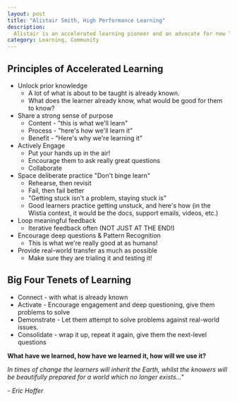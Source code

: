 ```yaml
---
layout: post
title: "Alistair Smith, High Performance Learning"
description:
  Alistair is an accelerated learning pioneer and an advocate for new learning methods. This talk is from the Doers Conference.
category: Learning, Community
---
```


## Principles of Accelerated Learning

* Unlock prior knowledge
  * A lot of what is about to be taught is already known.
  * What does the learner already know, what would be good for them to know?
* Share a strong sense of purpose
  * Content - "this is what we'll learn"
  * Process - "here's how we'll learn it"
  * Benefit - "Here's why we're learning it"
* Actively Engage
  * Put your hands up in the air!
  * Encourage them to ask really great questions
  * Collaborate
* Space deliberate practice "Don't binge learn"
  * Rehearse, then revisit
  * Fail, then fail better
  * "Getting stuck isn't a problem, staying stuck is"
  * Good learners practice getting unstuck, and here's how (in the Wistia
    context, it would be the docs, support emails, videos, etc.)
* Loop meaningful feedback
  * Iterative feedback often (NOT JUST AT THE END!)
* Encourage deep questions & Pattern Recognition
  * This is what we're really good at as humans!
* Provide real-world transfer as much as possible
  * Make sure they are trialing it and testing it!

## Big Four Tenets of Learning

* Connect - with what is already known
* Activate - Encourage engagement and deep questioning, give them problems to
  solve
* Demonstrate - Let them attempt to solve problems against real-world issues.
* Consolidate - wrap it up, repeat it again, give them the next-level questions

**What have we learned, how have we learned it, how will we use it?**

*In times of change the learners will inherit the Earth, whilst the knowers
will be beautifully prepared for a world which no longer exists..."*

*- Eric Hoffer*
